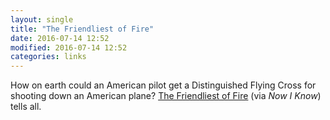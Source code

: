 ```yaml
---
layout: single
title: "The Friendliest of Fire"
date: 2016-07-14 12:52
modified: 2016-07-14 12:52
categories: links
---
```


How on earth could an American pilot get a Distinguished Flying Cross for shooting down an American plane? [The Friendliest of Fire](http://nowiknow.com/the-friendliest-of-fire/)
(via *Now I Know*) tells all.